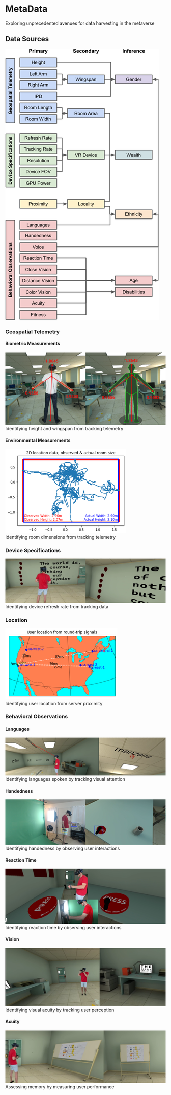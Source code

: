 # MetaData
Exploring unprecedented avenues for data harvesting in the metaverse

## Data Sources
![method](Images/method.png)<br>

### Geospatial Telemetry
#### Biometric Measurements
![geometry](Images/geometry.png)<br>
Identifying height and wingspan from tracking telemetry

#### Environmental Measurements
![room](Images/room.png)<br>
Identifying room dimensions from tracking telemetry

### Device Specifications
![refresh](Images/refresh.png)<br>
Identifying device refresh rate from tracking data

### Location
![locality](Images/locality.png)<br>
Identifying user location from server proximity


### Behavioral Observations
#### Languages
![language](Images/language.png)<br>
Identifying languages spoken by tracking visual attention

#### Handedness
![handedness](Images/handedness.png)<br>
Identifying handedness by observing user interactions

#### Reaction Time
![reaction](Images/reaction.png)<br>
Identifying reaction time by observing user interactions

#### Vision
![close](Images/close.png)<br>
Identifying visual acuity by tracking user perception

#### Acuity
![memory](Images/memory.png)<br>
Assessing memory by measuring user performance
